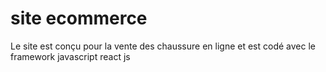 # site ecommerce

Le site est conçu pour la vente des chaussure en ligne et est codé avec le framework javascript react js

